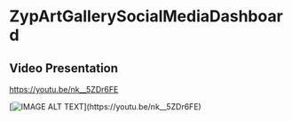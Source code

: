 # ZypArtGallerySocialMediaDashboard

## Video Presentation

https://youtu.be/nk__5ZDr6FE

[![IMAGE ALT TEXT]([http://img.youtube.com/vi/YOUTUBE_VIDEO_ID_HERE/0.jpg](https://i9.ytimg.com/vi_webp/nk__5ZDr6FE/mq2.webp?sqp=CIzdo50G-oaymwEmCMACELQB8quKqQMa8AEB-AH-CYAC0AWKAgwIABABGDogRCh_MA8=&rs=AOn4CLBvhlofxKcIwCRFnfWC4Eq6L4uoAA))](https://youtu.be/nk__5ZDr6FE)
